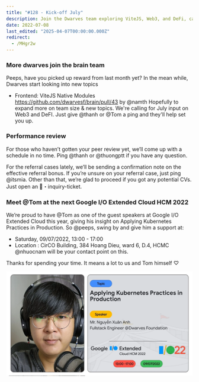 ```yaml
---
title: "#128 - Kick-off July"
description: Join the Dwarves team exploring ViteJS, Web3, and DeFi, catch Tom’s Google I/O talk on Kubernetes, and learn about performance reviews and referral bonuses.
date: 2022-07-08
last_edited: "2025-04-07T00:00:00.000Z"
redirect:
  - /MHgr2w
---
```


### More dwarves join the brain team

Peeps, have you picked up reward from last month yet? In the mean while, Dwarves start looking into new topics

- Frontend: ViteJS Native Modules <https://github.com/dwarvesf/brain/pull/43> by @namth
  Hopefully to expand more on team size & new topics. We're calling for July input on Web3 and DeFI. Just give @thanh or @Tom a ping and they'll help set you up.

### Performance review

For those who haven’t gotten your peer review yet, we’ll come up with a schedule in no time. Ping @thanh or @thuongptt if you have any question.

For the referral cases lately, we’ll be sending a confirmation note on the effective referral bonus. If you’re unsure on your referral case, just ping @itsmia. Other than that, we’re glad to proceed if you got any potential CVs. Just open an 🎫・inquiry-ticket.

### Meet @Tom at the next Google I/O Extended Cloud HCM 2022

We’re proud to have @Tom as one of the guest speakers at Google I/O Extended Cloud this year, giving his insight on Applying Kubernetes Practices in Production. So @peeps, swing by and give him a support at:

- Saturday, 09/07/2022, 13:00 - 17:00
- Location : CirCO Building, 384 Hoang Dieu, ward 6, D.4, HCMC
  @nhuocnam will be your contact point on this.

Thanks for spending your time. It means a lot to us and Tom himself ♡

![](assets/notion-image-1744007366831-26wrv.webp)
